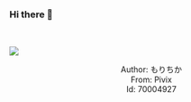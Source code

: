### Hi there 👋

<br>

![](https://cdn.jsdelivr.net/gh/takidelth/takidelth/imgcache/70004927_p1.jpg)
<p align="center">Author: <a herf="https://www.pixiv.net/users/20174">もりちか</a>
<br>From: Pivix
<br>Id: 70004927</p>
